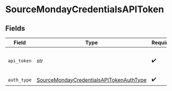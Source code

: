 # SourceMondayCredentialsAPIToken


## Fields

| Field                                                                                                     | Type                                                                                                      | Required                                                                                                  | Description                                                                                               |
| --------------------------------------------------------------------------------------------------------- | --------------------------------------------------------------------------------------------------------- | --------------------------------------------------------------------------------------------------------- | --------------------------------------------------------------------------------------------------------- |
| `api_token`                                                                                               | *str*                                                                                                     | :heavy_check_mark:                                                                                        | API Token for making authenticated requests.                                                              |
| `auth_type`                                                                                               | [SourceMondayCredentialsAPITokenAuthType](../../models/shared/sourcemondaycredentialsapitokenauthtype.md) | :heavy_check_mark:                                                                                        | N/A                                                                                                       |